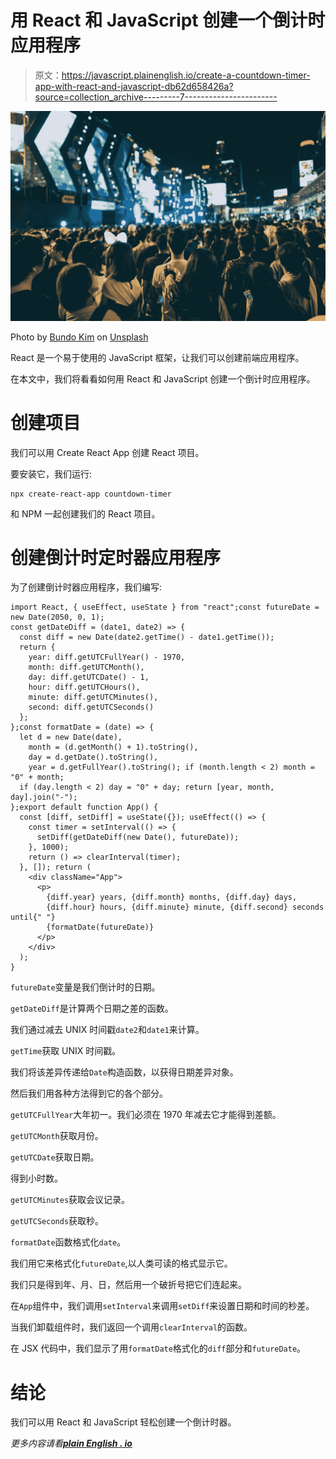 # 用 React 和 JavaScript 创建一个倒计时应用程序

> 原文：<https://javascript.plainenglish.io/create-a-countdown-timer-app-with-react-and-javascript-db62d658426a?source=collection_archive---------7----------------------->

![](img/bdcdd307412d7938f3b65abfa231c5a9.png)

Photo by [Bundo Kim](https://unsplash.com/@bundo?utm_source=medium&utm_medium=referral) on [Unsplash](https://unsplash.com?utm_source=medium&utm_medium=referral)

React 是一个易于使用的 JavaScript 框架，让我们可以创建前端应用程序。

在本文中，我们将看看如何用 React 和 JavaScript 创建一个倒计时应用程序。

# 创建项目

我们可以用 Create React App 创建 React 项目。

要安装它，我们运行:

```
npx create-react-app countdown-timer
```

和 NPM 一起创建我们的 React 项目。

# 创建倒计时定时器应用程序

为了创建倒计时器应用程序，我们编写:

```
import React, { useEffect, useState } from "react";const futureDate = new Date(2050, 0, 1);
const getDateDiff = (date1, date2) => {
  const diff = new Date(date2.getTime() - date1.getTime());
  return {
    year: diff.getUTCFullYear() - 1970,
    month: diff.getUTCMonth(),
    day: diff.getUTCDate() - 1,
    hour: diff.getUTCHours(),
    minute: diff.getUTCMinutes(),
    second: diff.getUTCSeconds()
  };
};const formatDate = (date) => {
  let d = new Date(date),
    month = (d.getMonth() + 1).toString(),
    day = d.getDate().toString(),
    year = d.getFullYear().toString(); if (month.length < 2) month = "0" + month;
  if (day.length < 2) day = "0" + day; return [year, month, day].join("-");
};export default function App() {
  const [diff, setDiff] = useState({}); useEffect(() => {
    const timer = setInterval(() => {
      setDiff(getDateDiff(new Date(), futureDate));
    }, 1000);
    return () => clearInterval(timer);
  }, []); return (
    <div className="App">
      <p>
        {diff.year} years, {diff.month} months, {diff.day} days,
        {diff.hour} hours, {diff.minute} minute, {diff.second} seconds until{" "}
        {formatDate(futureDate)}
      </p>
    </div>
  );
}
```

`futureDate`变量是我们倒计时的日期。

`getDateDiff`是计算两个日期之差的函数。

我们通过减去 UNIX 时间戳`date2`和`date1`来计算。

`getTime`获取 UNIX 时间戳。

我们将该差异传递给`Date`构造函数，以获得日期差异对象。

然后我们用各种方法得到它的各个部分。

`getUTCFullYear`大年初一。我们必须在 1970 年减去它才能得到差额。

`getUTCMonth`获取月份。

`getUTCDate`获取日期。

得到小时数。

`getUTCMinutes`获取会议记录。

`getUTCSeconds`获取秒。

`formatDate`函数格式化`date`。

我们用它来格式化`futureDate`,以人类可读的格式显示它。

我们只是得到年、月、日，然后用一个破折号把它们连起来。

在`App`组件中，我们调用`setInterval`来调用`setDiff`来设置日期和时间的秒差。

当我们卸载组件时，我们返回一个调用`clearInterval`的函数。

在 JSX 代码中，我们显示了用`formatDate`格式化的`diff`部分和`futureDate`。

# 结论

我们可以用 React 和 JavaScript 轻松创建一个倒计时器。

*更多内容请看*[***plain English . io***](http://plainenglish.io)